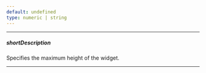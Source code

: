 ```yaml
---
default: undefined
type: numeric | string
---
```

---
##### shortDescription
Specifies the maximum height of the widget.

---
